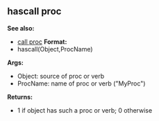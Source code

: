 ## hascall proc
**See also:**
+   [call proc](/ref/proc/call.md) <!-- -->
**Format:**
+   hascall(Object,ProcName)
<!-- -->
**Args:**
+   Object: source of proc or verb
+   ProcName: name of proc or verb (\"MyProc\")
<!-- -->
**Returns:**
+   1 if object has such a proc or verb; 0 otherwise